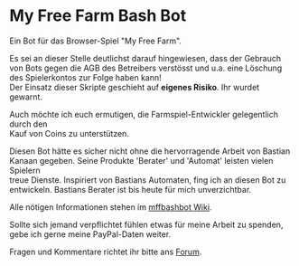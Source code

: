 My Free Farm Bash Bot
=====================


Ein Bot für das Browser-Spiel "My Free Farm".

Es sei an dieser Stelle deutlichst darauf hingewiesen, dass der Gebrauch<br>
von Bots gegen die AGB des Betreibers verstösst und u.a. eine Löschung<br>
des Spielerkontos zur Folge haben kann!<br>
Der Einsatz dieser Skripte geschieht auf **eigenes Risiko**. Ihr wurdet gewarnt.

Auch möchte ich euch ermutigen, die Farmspiel-Entwickler gelegentlich durch den<br>
Kauf von Coins zu unterstützen.

Diesen Bot hätte es sicher nicht ohne die hervorragende Arbeit von Bastian<br>
Kanaan gegeben. Seine Produkte 'Berater' und 'Automat' leisten vielen Spielern<br>
treue Dienste. Inspiriert von Bastians Automaten, fing ich an diesen Bot zu<br>
entwickeln. Bastians Berater ist bis heute für mich unverzichtbar.

Alle nötigen Informationen stehen im [mffbashbot Wiki](https://github.com/HackerHarry/mffbashbot/wiki).

Sollte sich jemand verpflichtet fühlen etwas für meine Arbeit zu spenden,<br>
gebe ich gerne meine PayPal-Daten weiter.

Fragen und Kommentare richtet ihr bitte ans [Forum](http://myfreefarm-berater.forumprofi.de/f15-Bash-Bot.html).
